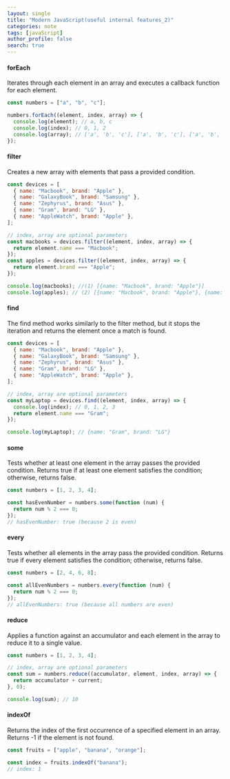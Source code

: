 ```yaml
---
layout: single
title: "Modern JavaScript(useful internal features_2)"
categories: note
tags: [javaScript]
author_profile: false
search: true
---
```


#### forEach

Iterates through each element in an array and executes a callback function for each element.

```javascript
const numbers = ["a", "b", "c"];

numbers.forEach((element, index, array) => {
  console.log(element); // a, b, c
  console.log(index); // 0, 1, 2
  console.log(array); // ['a', 'b', 'c'], ['a', 'b', 'c'], ['a', 'b', 'c']
});
```

#### filter

Creates a new array with elements that pass a provided condition.

```javascript
const devices = [
  { name: "Macbook", brand: "Apple" },
  { name: "GalaxyBook", brand: "Samsung" },
  { name: "Zephyrus", brand: "Asus" },
  { name: "Gram", brand: "LG" },
  { name: "AppleWatch", brand: "Apple" },
];

// index, array are optional parameters
const macbooks = devices.filter((element, index, array) => {
  return element.name === "Macbook";
});
const apples = devices.filter((element, index, array) => {
  return element.brand === "Apple";
});

console.log(macbooks); //(1) [{name: "Macbook", brand: "Apple"}]
console.log(apples); // (2) [{name: "Macbook", brand: "Apple"}, {name: "AppleWatch", brand: "Apple"}]
```

#### find

The find method works similarly to the filter method, but it stops the iteration and returns the element once a match is found.

```javascript
const devices = [
  { name: "Macbook", brand: "Apple" },
  { name: "GalaxyBook", brand: "Samsung" },
  { name: "Zephyrus", brand: "Asus" },
  { name: "Gram", brand: "LG" },
  { name: "AppleWatch", brand: "Apple" },
];

// index, array are optional parameters
const myLaptop = devices.find((element, index, array) => {
  console.log(index); // 0, 1, 2, 3
  return element.name === "Gram";
});

console.log(myLaptop); // {name: "Gram", brand: "LG"}
```

#### some

Tests whether at least one element in the array passes the provided condition. Returns true if at least one element satisfies the condition; otherwise, returns false.

```javascript
const numbers = [1, 2, 3, 4];

const hasEvenNumber = numbers.some(function (num) {
  return num % 2 === 0;
});
// hasEvenNumber: true (because 2 is even)
```

#### every

Tests whether all elements in the array pass the provided condition. Returns true if every element satisfies the condition; otherwise, returns false.

```javascript
const numbers = [2, 4, 6, 8];

const allEvenNumbers = numbers.every(function (num) {
  return num % 2 === 0;
});
// allEvenNumbers: true (because all numbers are even)
```

#### reduce

Applies a function against an accumulator and each element in the array to reduce it to a single value.

```javascript
const numbers = [1, 2, 3, 4];

// index, array are optional parameters
const sum = numbers.reduce((accumulator, element, index, array) => {
  return accumulator + current;
}, 0);

console.log(sum); // 10
```

#### indexOf

Returns the index of the first occurrence of a specified element in an array. Returns -1 if the element is not found.

```javascript
const fruits = ["apple", "banana", "orange"];

const index = fruits.indexOf("banana");
// index: 1
```
